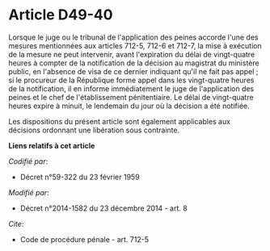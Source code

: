 # Article D49-40

Lorsque le juge ou le tribunal de l'application des peines accorde l'une des mesures mentionnées aux articles 712-5, 712-6 et
712-7, la mise à exécution de la mesure ne peut intervenir, avant l'expiration du délai de vingt-quatre heures à compter de
la notification de la décision au magistrat du ministère public, en l'absence de visa de ce dernier indiquant qu'il ne fait
pas appel ; si le procureur de la République forme appel dans les vingt-quatre heures de la notification, il en informe
immédiatement le juge de l'application des peines et le chef de l'établissement pénitentiaire. Le délai de vingt-quatre
heures expire à minuit, le lendemain du jour où la décision a été notifiée.

Les dispositions du présent article sont également applicables aux décisions ordonnant une libération sous contrainte.

**Liens relatifs à cet article**

_Codifié par_:

  - Décret n°59-322 du 23 février 1959

_Modifié par_:

  - Décret n°2014-1582 du 23 décembre 2014 - art. 8

_Cite_:

  - Code de procédure pénale - art. 712-5
